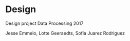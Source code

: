 # Design
Design project Data Processing 2017

Jesse Emmelo, Lotte Geeraedts, Sofia Juarez Rodriguez
